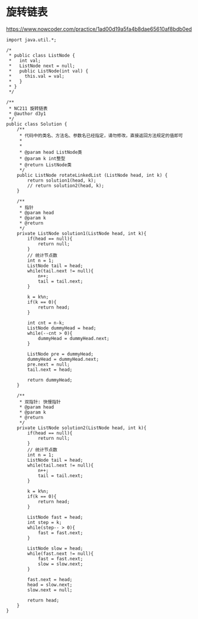 # 旋转链表
https://www.nowcoder.com/practice/1ad00d19a5fa4b8dae65610af8bdb0ed

    import java.util.*;
    
    /*
     * public class ListNode {
     *   int val;
     *   ListNode next = null;
     *   public ListNode(int val) {
     *     this.val = val;
     *   }
     * }
     */
    
    /**
     * NC211 旋转链表
     * @author d3y1
     */
    public class Solution {
        /**
         * 代码中的类名、方法名、参数名已经指定，请勿修改，直接返回方法规定的值即可
         *
         *
         * @param head ListNode类
         * @param k int整型
         * @return ListNode类
         */
        public ListNode rotateLinkedList (ListNode head, int k) {
            return solution1(head, k);
            // return solution2(head, k);
        }
    
        /**
         * 指针
         * @param head
         * @param k
         * @return
         */
        private ListNode solution1(ListNode head, int k){
            if(head == null){
                return null;
            }
            // 统计节点数
            int n = 1;
            ListNode tail = head;
            while(tail.next != null){
                n++;
                tail = tail.next;
            }
    
            k = k%n;
            if(k == 0){
                return head;
            }
            
            int cnt = n-k;
            ListNode dummyHead = head;
            while(--cnt > 0){
                dummyHead = dummyHead.next;
            }
            
            ListNode pre = dummyHead;
            dummyHead = dummyHead.next;
            pre.next = null;
            tail.next = head;
    
            return dummyHead;
        }
    
        /**
         * 双指针: 快慢指针
         * @param head
         * @param k
         * @return
         */
        private ListNode solution2(ListNode head, int k){
            if(head == null){
                return null;
            }
            // 统计节点数
            int n = 1;
            ListNode tail = head;
            while(tail.next != null){
                n++;
                tail = tail.next;
            }
    
            k = k%n;
            if(k == 0){
                return head;
            }
    
            ListNode fast = head;
            int step = k;
            while(step-- > 0){
                fast = fast.next;
            }
    
            ListNode slow = head;
            while(fast.next != null){
                fast = fast.next;
                slow = slow.next;
            }
    
            fast.next = head;
            head = slow.next;
            slow.next = null;
    
            return head;
        }
    }
    

